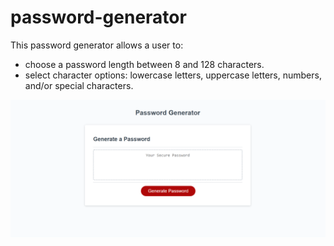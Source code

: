 # password-generator
This password generator allows a user to:
-  choose a password length between 8 and 128 characters.
- select character options: lowercase letters, uppercase letters, numbers, and/or special characters.

![Home Page](Images/password-generator.png)

